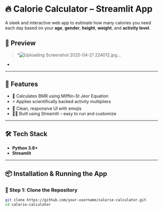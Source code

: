 # 🔥 Calorie Calculator – Streamlit App

A sleek and interactive web app to estimate how many calories you need each day based on your **age**, **gender**, **height**, **weight**, and **activity level**.

## 📸 Preview

> *![Uploading Screenshot 2025-04-21 224012.jpg…]()
*

---

## 🚀 Features

- 🧮 Calculates BMR using Mifflin-St Jeor Equation
- ⚡ Applies scientifically backed activity multipliers
- 🎨 Clean, responsive UI with emojis
- 🧑‍💻 Built using Streamlit – easy to run and customize

---

## 🛠️ Tech Stack

- **Python 3.8+**
- **Streamlit**

---

## 📦 Installation & Running the App

### 🔧 Step 1: Clone the Repository

```bash
git clone https://github.com/your-username/calorie-calculator.git
cd calorie-calculator


